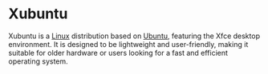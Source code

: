 # Xubuntu
Xubuntu is a [Linux](/wiki/linux) distribution based on [Ubuntu](/wiki/ubuntu), featuring the Xfce desktop environment. It is designed to be lightweight and user-friendly, making it suitable for older hardware or users looking for a fast and efficient operating system.